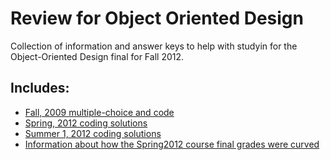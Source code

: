 Review for Object Oriented Design
=================================
Collection of information and answer keys to help with studyin for the Object-Oriented Design final for Fall 2012.

Includes:
---------
* [Fall, 2009 multiple-choice and code](https://github.com/klebsh/OOD_Test_Keys/blob/master/finalKey2009.txt)
* [Spring, 2012 coding solutions](https://github.com/klebsh/OOD_Test_Keys/blob/master/finalKey.txt)
* [Summer 1, 2012 coding solutions](https://github.com/klebsh/OOD_Test_Keys/blob/master/finalKey2012s1.txt)
* [Information about how the Spring2012 course final grades were curved](https://github.com/klebsh/OOD_Test_Keys/blob/master/grading.txt)

